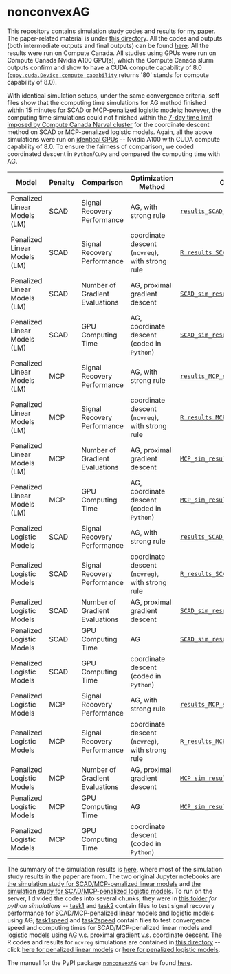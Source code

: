 # nonconvexAG

This repository contains simulation study codes and results for [my paper](https://arxiv.org/abs/2009.10629). The paper-related material is under [this directory](/paper). All the codes and outputs (both intermediate outputs and final outputs) can be found [here](/paper/simulation_study). All the results were run on Compute Canada. All studies using GPUs were run on Compute Canada Nvidia A100 GPU(s), which the Compute Canada slurm outputs confirm and show to have a CUDA compute capability of 8.0 ([`cupy.cuda.Device.compute_capability`](https://docs.cupy.dev/en/stable/reference/generated/cupy.cuda.Device.html) returns '80' stands for compute capability of 8.0).

With identical simulation setups, under the same convergence criteria, seff files show that the computing time simulations for AG method finished within $15$ minutes for SCAD or MCP-penalized logistic models; however, the computing time simulations could not finished within the [7-day time limit imposed by Compute Canada Narval cluster](https://docs.alliancecan.ca/wiki/Job_scheduling_policies#Time_limits) for the coordinate descent method on SCAD or MCP-penalized logistic models. Again, all the above simulations were run on [identical GPUs](https://docs.alliancecan.ca/wiki/Using_GPUs_with_Slurm/en#Available_hardware) -- Nvidia A100 with CUDA compute capability of 8.0. To ensure the fairness of comparison, we coded coordinated descent in `Python`/`CuPy` and compared the computing time with AG.

| Model                        | Penalty | Comparison                     | Optimization Method                             | Output Data                                                                                                                               | Jupyter Notebook/R code                                                                                                   | Bash Script                                                                                                                                    | slurm file                                                                                                               | seff output                                                                                                            |
|------------------------------|---------|--------------------------------|-------------------------------------------------|-------------------------------------------------------------------------------------------------------------------------------------------|---------------------------------------------------------------------------------------------------------------------------|------------------------------------------------------------------------------------------------------------------------------------------------|--------------------------------------------------------------------------------------------------------------------------|------------------------------------------------------------------------------------------------------------------------|
| Penalized Linear Models (LM) | SCAD    | Signal Recovery Performance    | AG, with strong rule                            | [`results_SCAD_signal_recovery.npy`](/paper/simulation_study/tasks/task1/results_SCAD_signal_recovery.npy)                                | [`task1.ipynb`](/paper/simulation_study/tasks/task1/task1.ipynb)                                                          | [`task1.sh`](/paper/simulation_study/tasks/task1/task1.sh)                                                                                     | [`slurm-10249685.out`](/paper/simulation_study/tasks/task1/slurm-10249685.out)                                           |                                                                                                                        |
| Penalized Linear Models (LM) | SCAD    | Signal Recovery Performance    | coordinate descent (`ncvreg`), with strong rule | [`R_results_SCAD_signal_recovery.npy`](/paper/simulation_study/SCAD_MCP/LM/R_results_SCAD_signal_recovery.npy)                            | [`ncvreg_LM_sim.R`](/paper/simulation_study/SCAD_MCP/LM/ncvreg_LM_sim.R)                                                  | [`LM.sh`](/paper/simulation_study/SCAD_MCP/LM/LM.sh)                                                                                           | [`slurm-10256385.out`](/paper/simulation_study/SCAD_MCP/LM/slurm-10256385.out)                                           |                                                                                                                        |
| Penalized Linear Models (LM) | SCAD    | Number of Gradient Evaluations | AG, proximal gradient descent                   | [`SCAD_sim_results.npy`](/paper/simulation_study/tasks/task1speed/SCAD_sim_results.npy)                                                   | [`task1speed.ipynb`](/paper/simulation_study/tasks/task1speed/task1speed.ipynb)                                           | [`task1speed.sh`](/paper/simulation_study/tasks/task1speed/task1speed.sh)                                                                      | [`slurm-10249600.out`](/paper/simulation_study/tasks/task1speed/slurm-10249600.out)                                      | [`seff-10249600.out`](/paper/simulation_study/tasks/task1speed/seff-10249600.out)                                      |
| Penalized Linear Models (LM) | SCAD    | GPU Computing Time             | AG, coordinate descent (coded in `Python`)      | [`SCAD_sim_results.npy`](/paper/simulation_study/tasks/task1speed/SCAD_sim_results.npy)                                                   | [`task1speed.ipynb`](/paper/simulation_study/tasks/task1speed/task1speed.ipynb)                                           | [`task1speed.sh`](/paper/simulation_study/tasks/task1speed/task1speed.sh)                                                                      | [`slurm-10249600.out`](/paper/simulation_study/tasks/task1speed/slurm-10249600.out)                                      | [`seff-10249600.out`](/paper/simulation_study/tasks/task1speed/seff-10249600.out)                                      |
| Penalized Linear Models (LM) | MCP     | Signal Recovery Performance    | AG, with strong rule                            | [`results_MCP_signal_recovery.npy`](/paper/simulation_study/tasks/task1/results_MCP_signal_recovery.npy)                                  | [`task1.ipynb`](/paper/simulation_study/tasks/task1/task1.ipynb)                                                          | [`task1.sh`](/paper/simulation_study/tasks/task1/task1.sh)                                                                                     | [`slurm-10249685.out`](/paper/simulation_study/tasks/task1/slurm-10249685.out)                                           |                                                                                                                        |
| Penalized Linear Models (LM) | MCP     | Signal Recovery Performance    | coordinate descent (`ncvreg`), with strong rule | [`R_results_MCP_signal_recovery.npy`](/paper/simulation_study/SCAD_MCP/LM/R_results_MCP_signal_recovery.npy)                              | [`ncvreg_LM_sim.R`](/paper/simulation_study/SCAD_MCP/LM/ncvreg_LM_sim.R)                                                  | [`LM.sh`](/paper/simulation_study/SCAD_MCP/LM/LM.sh)                                                                                           | [`slurm-10256385.out`](/paper/simulation_study/SCAD_MCP/LM/slurm-10256385.out)                                           |                                                                                                                        |
| Penalized Linear Models (LM) | MCP     | Number of Gradient Evaluations | AG, proximal gradient descent                   | [`MCP_sim_results.npy`](/paper/simulation_study/tasks/task1speed/MCP_sim_results.npy)                                                     | [`task1speed.ipynb`](/paper/simulation_study/tasks/task1speed/task1speed.ipynb)                                           | [`task1speed.sh`](/paper/simulation_study/tasks/task1speed/task1speed.sh)                                                                      | [`slurm-10249600.out`](/paper/simulation_study/tasks/task1speed/slurm-10249600.out)                                      | [`seff-10249600.out`](/paper/simulation_study/tasks/task1speed/seff-10249600.out)                                      |
| Penalized Linear Models (LM) | MCP     | GPU Computing Time             | AG, coordinate descent (coded in `Python`)      | [`MCP_sim_results.npy`](/paper/simulation_study/tasks/task1speed/MCP_sim_results.npy)                                                     | [`task1speed.ipynb`](/paper/simulation_study/tasks/task1speed/task1speed.ipynb)                                           | [`task1speed.sh`](/paper/simulation_study/tasks/task1speed/task1speed.sh)                                                                      | [`slurm-10249600.out`](/paper/simulation_study/tasks/task1speed/slurm-10249600.out)                                      | [`seff-10249600.out`](/paper/simulation_study/tasks/task1speed/seff-10249600.out)                                      |
| Penalized Logistic Models    | SCAD    | Signal Recovery Performance    | AG, with strong rule                            | [`results_SCAD_signal_recovery.npy`](/paper/simulation_study/tasks/task2/results_SCAD_signal_recovery.npy)                                | [`task2.ipynb`](/paper/simulation_study/tasks/task2/task2.ipynb)                                                          | [`task2.sh`](/paper/simulation_study/tasks/task2/task2.sh)                                                                                     | [`slurm-10249602.out`](/paper/simulation_study/tasks/task2/slurm-10249602.out)                                           |                                                                                                                        |
| Penalized Logistic Models    | SCAD    | Signal Recovery Performance    | coordinate descent (`ncvreg`), with strong rule | [`R_results_SCAD_signal_recovery.npy`](/paper/simulation_study/SCAD_MCP/logistic/R_results_SCAD_signal_recovery.npy)                      | [`ncvreg_logistic_sim.R`](/paper/simulation_study/SCAD_MCP/logistic/ncvreg_logistic_sim.R)                                | [`logistic.sh`](/paper/simulation_study/SCAD_MCP/logistic/logistic.sh)                                                                         | [`slurm-10256384.out`](/paper/simulation_study/SCAD_MCP/logistic/slurm-10256384.out)                                     |                                                                                                                        |
| Penalized Logistic Models    | SCAD    | Number of Gradient Evaluations | AG, proximal gradient descent                   | [`SCAD_sim_results.npy`](/paper/simulation_study/tasks/task2speed/sub_tasks/task2speed_SCAD/SCAD_sim_results.npy)                         | [`task2speed_SCAD.ipynb`](/paper/simulation_study/tasks/task2speed/sub_tasks/task2speed_SCAD.ipynb)                       | [`task2speed_SCAD.sh`](/paper/simulation_study/tasks/task2speed/sub_tasks/task2speed_SCAD/task2speed_SCAD.sh)                                  | [`slurm-10249595.out`](/paper/simulation_study/tasks/task2speed/sub_tasks/task2speed_SCAD/slurm-10249595.out)            | [`seff-10249595.out`](/paper/simulation_study/tasks/task2speed/sub_tasks/task2speed_SCAD/seff-10249595.out)            |
| Penalized Logistic Models    | SCAD    | GPU Computing Time             | AG                                              | [`SCAD_sim_results_AG_time.npy`](/paper/simulation_study/tasks/task2speed/sub_tasks/task2speed_SCAD_AG_time/SCAD_sim_results_AG_time.npy) | [`task2speed_SCAD_AG_time.ipynb`](/paper/simulation_study/tasks/task2speed/sub_tasks/task2speed_SCAD_AG_time.ipynb)       | [`task2speed_SCAD_AG_time.sh`](/paper/simulation_study/tasks/task2speed/sub_tasks/task2speed_SCAD_AG_time/task2speed_SCAD_AG_time.sh)          | [`slurm-10249582.out`](/paper/simulation_study/tasks/task2speed/sub_tasks/task2speed_SCAD_AG_time/slurm-10249582.out)    | [`seff-10249582.out`](/paper/simulation_study/tasks/task2speed/sub_tasks/task2speed_SCAD_AG_time/seff-10249582.out)    |
| Penalized Logistic Models    | SCAD    | GPU Computing Time             | coordinate descent (coded in `Python`)          |                                                                                                                                           | [`task2speed_SCAD_coord_time.ipynb`](/paper/simulation_study/tasks/task2speed/sub_tasks/task2speed_SCAD_coord_time.ipynb) | [`task2speed_SCAD_coord_time.sh`](/paper/simulation_study/tasks/task2speed/sub_tasks/task2speed_SCAD_coord_time/task2speed_SCAD_coord_time.sh) | [`slurm-10249580.out`](/paper/simulation_study/tasks/task2speed/sub_tasks/task2speed_SCAD_coord_time/slurm-10249580.out) | [`seff-10249580.out`](/paper/simulation_study/tasks/task2speed/sub_tasks/task2speed_SCAD_coord_time/seff-10249580.out) |
| Penalized Logistic Models    | MCP     | Signal Recovery Performance    | AG, with strong rule                            | [`results_MCP_signal_recovery.npy`](/paper/simulation_study/tasks/task2/results_MCP_signal_recovery.npy)                                  | [`task2.ipynb`](/paper/simulation_study/tasks/task2/task2.ipynb)                                                          | [`task2.sh`](/paper/simulation_study/tasks/task2/task2.sh)                                                                                     | [`slurm-10249602.out`](/paper/simulation_study/tasks/task2/slurm-10249602.out)                                           |                                                                                                                        |
| Penalized Logistic Models    | MCP     | Signal Recovery Performance    | coordinate descent (`ncvreg`), with strong rule | [`R_results_MCP_signal_recovery.npy`](/paper/simulation_study/SCAD_MCP/logistic/R_results_MCP_signal_recovery.npy)                        | [`ncvreg_logistic_sim.R`](/paper/simulation_study/SCAD_MCP/logistic/ncvreg_logistic_sim.R)                                | [`logistic.sh`](/paper/simulation_study/SCAD_MCP/logistic/logistic.sh)                                                                         | [`slurm-10256384.out`](/paper/simulation_study/SCAD_MCP/logistic/slurm-10256384.out)                                     |                                                                                                                        |
| Penalized Logistic Models    | MCP     | Number of Gradient Evaluations | AG, proximal gradient descent                   | [`MCP_sim_results.npy`](/paper/simulation_study/tasks/task2speed/sub_tasks/task2speed_MCP/MCP_sim_results.npy)                            | [`task2speed_MCP.ipynb`](/paper/simulation_study/tasks/task2speed/sub_tasks/task2speed_MCP.ipynb)                         | [`task2speed_MCP.sh`](/paper/simulation_study/tasks/task2speed/sub_tasks/task2speed_MCP/task2speed_MCP.sh)                                     | [`slurm-10249597.out`](/paper/simulation_study/tasks/task2speed/sub_tasks/task2speed_MCP/slurm-10249597.out)             | [`seff-10249597.out`](/paper/simulation_study/tasks/task2speed/sub_tasks/task2speed_SCAD/seff-10249597.out)            |
| Penalized Logistic Models    | MCP     | GPU Computing Time             | AG                                              | [`MCP_sim_results_AG_time.npy`](/paper/simulation_study/tasks/task2speed/sub_tasks/task2speed_MCP_AG_time/MCP_sim_results_AG_time.npy)    | [`task2speed_MCP_AG_time.ipynb`](/paper/simulation_study/tasks/task2speed/sub_tasks/task2speed_MCP_AG_time.ipynb)         | [`task2speed_MCP_AG_time.sh`](/paper/simulation_study/tasks/task2speed/sub_tasks/task2speed_MCP_AG_time/task2speed_MCP_AG_time.sh)             | [`slurm-10249584.out`](/paper/simulation_study/tasks/task2speed/sub_tasks/task2speed_SCAD_AG_time/slurm-10249584.out)    | [`seff-10249584.out`](/paper/simulation_study/tasks/task2speed/sub_tasks/task2speed_SCAD_AG_time/seff-10249584.out)    |
| Penalized Logistic Models    | MCP     | GPU Computing Time             | coordinate descent (coded in `Python`)          |                                                                                                                                           | [`task2speed_MCP_coord_time.ipynb`](/paper/simulation_study/tasks/task2speed/sub_tasks/task2speed_MCP_coord_time.ipynb)   | [`task2speed_MCP_coord_time.sh`](/paper/simulation_study/tasks/task2speed/sub_tasks/task2speed_MCP_coord_time/task2speed_MCP_coord_time.sh)    | [`slurm-10249581.out`](/paper/simulation_study/tasks/task2speed/sub_tasks/task2speed_MCP_coord_time/slurm-10249581.out)  | [`seff-10249581.out`](/paper/simulation_study/tasks/task2speed/sub_tasks/task2speed_MCP_coord_time/seff-10249581.out)  |

The summary of the simulation results is [here](/paper/simulation_study/summary.ipynb), where most of the simulation study results in the paper are from. The two original Jupyter notebooks are [the simulation study for SCAD/MCP-penalized linear models](/paper/simulation_study/LM_SCAD_MCP_cp%20(cupy).ipynb) and [the simulation study for SCAD/MCP-penalized logistic models](/paper/simulation_study/logistic_SCAD_MCP_cp%20(cupy).ipynb). To run on the server, I divided the codes into several chunks; they were in [this folder](/paper/simulation_study/tasks) *for python simulations* -- [task1](/paper/simulation_study/tasks/task1) and [task2](/paper/simulation_study/tasks/task2) contain files to test signal recovery performance for SCAD/MCP-penalized linear models and logistic models using AG; [task1speed](/paper/simulation_study/tasks/task1speed) and [task2speed](/paper/simulation_study/tasks/task2speed) contain files to test convergence speed and computing times for SCAD/MCP-penalized linear models and logistic models using AG v.s. proximal gradient v.s. coordinate descent. The R codes and results for `ncvreg` simulations are contained in [this directory](/paper/simulation_study/SCAD_MCP) -- click [here for penalized linear models](/paper/simulation_study/SCAD_MCP/LM) or [here for penalized logistic models](/paper/simulation_study/SCAD_MCP/logistic).


The manual for the PyPI package [`nonconvexAG`](https://pypi.org/project/nonconvexAG/) can be found [here](/nonconvexAG/README.md).

